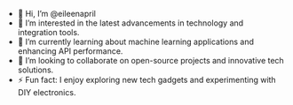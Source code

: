 - 👋 Hi, I’m @eileenapril
- 👀 I’m interested in the latest advancements in technology and integration tools.
- 🌱 I’m currently learning about machine learning applications and enhancing API performance.
- 💞️ I’m looking to collaborate on open-source projects and innovative tech solutions.
- ⚡ Fun fact: I enjoy exploring new tech gadgets and experimenting with DIY electronics.

<!---
eileenapril/eileenapril is a ✨ special ✨ repository because its `README.md` (this file) appears on your GitHub profile.
You can click the Preview link to take a look at your changes.
--->
